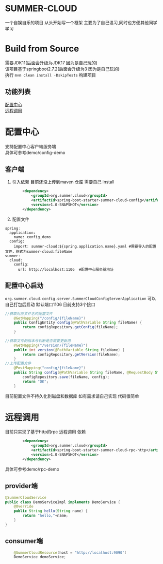 

# SUMMER-CLOUD
一个自娱自乐的项目 从头开始写一个框架 主要为了自己温习,同时也方便其他同学学习
# Build from Source
需要JDK11(后面会升级为JDK17 因为是自己玩的)  
该项目基于springboot2.7.2(后面会升级为3 因为是自己玩的)  
执行 `mvn clean install -DskipTests` 构建项目
## 功能列表
[配置中心](#配置中心)  
[远程调用](#远程调用)

# 配置中心
支持配置中心客户端服务端  
具体可参考demo/config-demo

## 客户端
1. 引入依赖 目前还没上传到maven 仓库 需要自己 install
```xml
		<dependency>
			<groupId>org.summer.cloud</groupId>
			<artifactId>spring-boot-starter-summer-cloud-config</artifactId>
			<version>1.0-SNAPSHOT</version>
		</dependency>
```
2. 配置文件
```
spring:
  application:
    name: config_demo
  config:
    import: summer-cloud:${spring.application.name}.yaml #需要导入的配置文件，格式为summer-cloud:fileName
summer:
  cloud:
    config:
      url: http://localhost:1106  #配置中心服务器地址
```
## 配置中心启动
`org.summer.cloud.config.server.SummerCloudConfigServerApplication` 可以自己打包后启动
默认端口1106
目前支持3个接口
```java
//获取对应文件名的配置文件
    @GetMapping("/config/{fileName}")
    public ConfigEntity config(@PathVariable String fileName) {
        return configRepository.getConfig(fileName);
    }
    
//获取文件的版本号判断是否需要更新用
    @GetMapping("/version/{fileName}")
    public int version(@PathVariable String fileName) {
        return configRepository.getVersion(fileName);
    }
//上传配置文件
    @PostMapping("config/{fileName}")
    public String config(@PathVariable String fileName, @RequestBody String config) {
        configRepository.save(fileName, config);
        return "OK";
    }
```
目前配置文件不持久化到磁盘和数据库 如有需求请自己实现 代码很简单

# 远程调用
目前只实现了基于http的rpc 远程调用
依赖
```xml
		<dependency>
			<groupId>org.summer.cloud</groupId>
			<artifactId>spring-boot-starter-summer-cloud-rpc-http</artifactId>
			<version>1.0-SNAPSHOT</version>
		</dependency>
```
具体可参考demo/rpc-demo
## provider端
```java
@SummerCloudService
public class DemoServiceImpl implements DemoService {
	@Override
	public String hello(String name) {
		return "hello,"+name;
	}
}
```
## consumer端
```java
	@SummerCloudResource(host = "http://localhost:9090")
	DemoService demoService;
```
